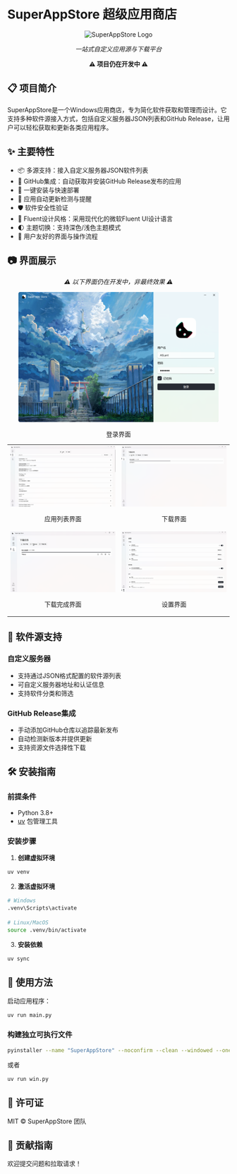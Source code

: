 # SuperAppStore 超级应用商店

<div align="center">

![SuperAppStore Logo](./App.ico)

*一站式自定义应用源与下载平台*

**⚠️ 项目仍在开发中 ⚠️**

</div>

## 📋 项目简介

SuperAppStore是一个Windows应用商店，专为简化软件获取和管理而设计。它支持多种软件源接入方式，包括自定义服务器JSON列表和GitHub Release，让用户可以轻松获取和更新各类应用程序。

## ✨ 主要特性

- 📦 多源支持：接入自定义服务器JSON软件列表
- 🔗 GitHub集成：自动获取并安装GitHub Release发布的应用
- 🚀 一键安装与快速部署
- 🔄 应用自动更新检测与提醒
- 🛡️ 软件安全性验证
- 🎨 Fluent设计风格：采用现代化的微软Fluent UI设计语言
- 🌓 主题切换：支持深色/浅色主题模式
- 📱 用户友好的界面与操作流程

## 📷 界面展示

<div align="center">
  <p><em>⚠️ 以下界面仍在开发中，非最终效果 ⚠️</em></p>
  
  <img src="./pic/screen_1.png" alt="登录界面" width="90%">
  <p>登录界面</p>
  
  <table width="100%">
    <tr>
      <td align="center" width="50%">
        <img src="./pic/screen_3.png" alt="应用列表界面" width="100%">
        <p>应用列表界面</p>
      </td>
      <td align="center" width="50%">
        <img src="./pic/screen_4.png" alt="下载界面" width="100%">
        <p>下载界面</p>
      </td>
    </tr>
    <tr>
      <td align="center" width="50%">
        <img src="./pic/screen_2.png" alt="下载完成界面" width="100%">
        <p>下载完成界面</p>
      </td>
      <td align="center" width="50%">
        <img src="./pic/screen_5.png" alt="设置界面" width="100%">
        <p>设置界面</p>
      </td>
    </tr>
  </table>
</div>

## 🔧 软件源支持

### 自定义服务器

- 支持通过JSON格式配置的软件源列表
- 可自定义服务器地址和认证信息
- 支持软件分类和筛选

### GitHub Release集成

- 手动添加GitHub仓库以追踪最新发布
- 自动检测新版本并提供更新
- 支持资源文件选择性下载

## 🛠️ 安装指南

### 前提条件

- Python 3.8+
- [uv](https://github.com/astral-sh/uv) 包管理工具

### 安装步骤

1. **创建虚拟环境**

```bash
uv venv
```

2. **激活虚拟环境**

```bash
# Windows
.venv\Scripts\activate

# Linux/MacOS
source .venv/bin/activate
```

3. **安装依赖**

```bash
uv sync
```

## 🚀 使用方法

启动应用程序：

```bash
uv run main.py
```

### 构建独立可执行文件

```bash
pyinstaller --name "SuperAppStore" --noconfirm --clean --windowed --onedir --contents-directory Lib --icon="App.ico" main.py
```
或者  

```bash
uv run win.py
``` 

## 📝 许可证

MIT © SuperAppStore 团队

## 🤝 贡献指南

欢迎提交问题和拉取请求！

